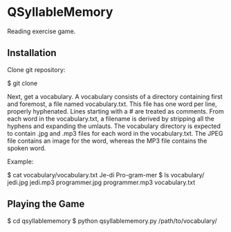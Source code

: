 QSyllableMemory
===============

Reading exercise game.

Installation
------------
Clone git repository:

   $ git clone 

Next, get a vocabulary. A vocabulary consists of a directory containing first
and foremost, a file named vocabulary.txt. This file has one word per line,
properly hyphenated. Lines starting with a # are treated as comments.
From each word in the vocabulary.txt, a filename is derived by stripping
all the hyphens and expanding the umlauts. The vocabulary directory is
expected to contain <word>.jpg and <word>.mp3 files for each word in the
vocabulary.txt. The JPEG file contains an image for the word, whereas the
MP3 file contains the spoken word.

Example:

   $ cat vocabulary/vocabulary.txt
   Je-di
   Pro-gram-mer
   $ ls vocabulary/
   jedi.jpg
   jedi.mp3
   programmer.jpg
   programmer.mp3
   vocabulary.txt


Playing the Game
----------------

   $ cd qsyllablememory
   $ python qsyllablememory.py /path/to/vocabulary/

